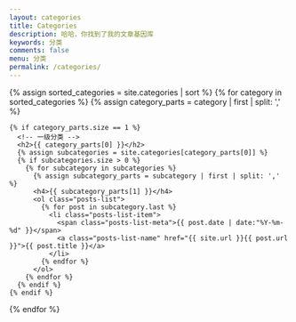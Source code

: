 ```yaml
---
layout: categories
title: Categories
description: 哈哈，你找到了我的文章基因库
keywords: 分类
comments: false
menu: 分类
permalink: /categories/
---
```



<section class="container posts-content">

  {% assign sorted_categories = site.categories | sort %}
  {% for category in sorted_categories %}
    {% assign category_parts = category | first | split: ',' %}

    {% if category_parts.size == 1 %}
      <!-- 一级分类 -->
      <h2>{{ category_parts[0] }}</h2>
      {% assign subcategories = site.categories[category_parts[0]] %}
      {% if subcategories.size > 0 %}
        {% for subcategory in subcategories %}
          {% assign subcategory_parts = subcategory | first | split: ',' %}
          <h4>{{ subcategory_parts[1] }}</h4>
          <ol class="posts-list">
            {% for post in subcategory.last %}
              <li class="posts-list-item">
                <span class="posts-list-meta">{{ post.date | date:"%Y-%m-%d" }}</span>
                <a class="posts-list-name" href="{{ site.url }}{{ post.url }}">{{ post.title }}</a>
              </li>
            {% endfor %}
          </ol>
        {% endfor %}
      {% endif %}
    {% endif %}
  {% endfor %}

</section>
<!-- /section.content -->
